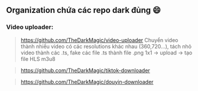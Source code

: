 ## Organization chứa các repo dark đủng 😄

### Video uploader: 
>https://github.com/TheDarkMagic/video-uploader
Chuyển video thành nhiều video có các resolutions khác nhau (360,720...), tách nhỏ video thành các .ts, fake các file .ts thành file .png 1x1 -> upload -> tạo file HLS m3u8

>https://github.com/TheDarkMagic/tiktok-downloader

>https://github.com/TheDarkMagic/douyin-downloader
